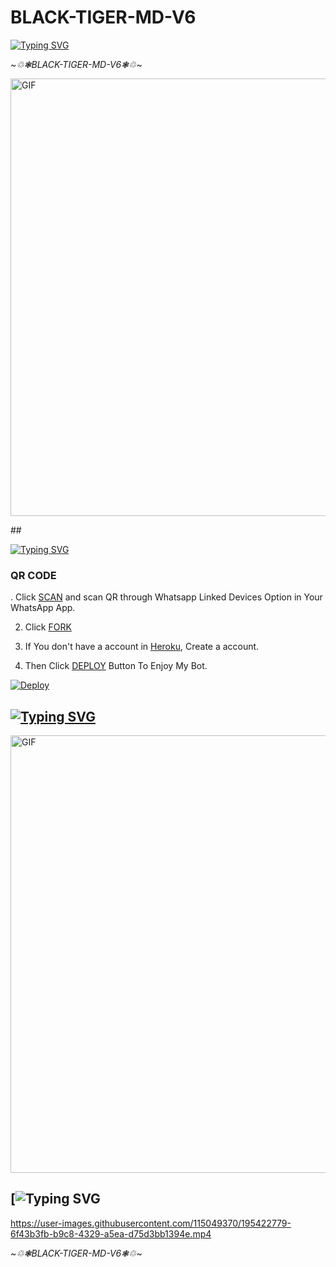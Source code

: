 # BLACK-TIGER-MD-V6


[![Typing SVG](https://readme-typing-svg.demolab.com?font=Fira+Code&size=40&pause=1000&color=22F700&multiline=true&width=435&height=53&lines=~*%E2%99%B2%E2%9D%83BLACK-TIGER-MD-V6%E2%9D%83%E2%99%B2*~+%E0%B7%84%E0%B7%8F%E0%B6%BA%E0%B7%92+SL+SACHIYA+TM%E2%99%B2%E2%9D%83BLACK+TIGER+MD+V6+SRI+LANKA)](https://git.io/typing-svg)



~*♲❃BLACK-TIGER-MD-V6❃♲*~


<img src="https://i.imgur.com/XHhlqtK.jpeg" alt="GIF" width="700"/>

</p>
##

[![Typing SVG](https://readme-typing-svg.demolab.com?font=Fira+Code&pause=1000&color=E13EF7&background=FF468A00&width=435&lines=SACHIYA+MD+WA+BOT+SRI+LANKA++)](https://git.io/typing-svg)

### QR CODE

. Click [SCAN](https://replit.com/@Slsachiya99/BLACK-TIGER-MD-V1-3?v=1) and scan QR through Whatsapp Linked Devices Option in Your WhatsApp App.


2. Click [FORK](https://github.com/Slsachiya99/BLACK-TIGER-MD-V6/fork)

3. If You don't have a account in [Heroku](https://signup.heroku.com/), Create a account.

4. Then Click [DEPLOY](https://heroku.com/deploy) Button To Enjoy My Bot.

[![Deploy](https://www.herokucdn.com/deploy/button.svg)](https://heroku.com/deploy)

 


## [![Typing SVG](https://readme-typing-svg.herokuapp.com?font=Rockstar-ExtraBold&color=F33A6A&lines=WELCOME+TO+BLACK+TIGER+MD+WA+BOT.;CREATED+BY+SACHIYA+TM;BEST+MULTIDEVICE+WA+BOT;THANKS+FOR+VISITING+MY+GIT)](https://git.io/typing-svg)



<img src="https://i.imgur.com/XHhlqtK.jpeg" alt="GIF" width="700"/>


## [![Typing SVG](https://readme-typing-svg.herokuapp.com?font=Rockstar-ExtraBold&color=F33A6A&lines=ආයුබොවන්+TO+BLACK+TIGER+MD+WA+BOT.;CREATED+BY+SACHIYA+TM;BEST+MULTIDEVICE+WA+BOT;THANKS+FOR+VISITING+MY+GIT+ඉතින්+කොහොමද😁+මොකද+කරන්නෙ)


https://user-images.githubusercontent.com/115049370/195422779-6f43b3fb-b9c8-4329-a5ea-d75d3bb1394e.mp4



~*♲❃BLACK-TIGER-MD-V6❃♲*~


